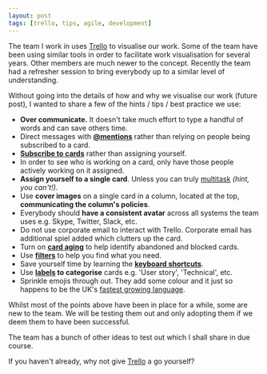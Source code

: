 ```yaml
---
layout: post
tags: [trello, tips, agile, development]
---
```


The team I work in uses [Trello](https://trello.com) to visualise our work.
Some of the team have been using similar tools in order to facilitate work visualisation for several years. Other members are much newer to the concept. Recently the team had a refresher session to bring everybody up to a similar level of understanding.

Without going into the details of how and why we visualise our work (future post), I wanted to share a few of the hints / tips / best practice we use:

* **Over communicate.** It doesn't take much effort to type a handful of words and can save others time.
* Direct messages with **[@mentions](http://help.trello.com/article/765-commenting-on-cards)** rather than relying on people being subscribed to a card.
* **[Subscribe to cards](http://help.trello.com/article/799-subscribing-to-cards-lists-and-boards)** rather than assigning yourself.
* In order to see who is working on a card, only have those people actively working on it assigned.
* **Assign yourself to a single card**. Unless you can truly [multitask](https://en.wikipedia.org/wiki/Human_multitasking#Popular_commentary_on_practical_multitasking) *(hint, you can't!)*.
* Use **cover images** on a single card in a column, located at the top, **communicating the column's policies**.
* Everybody should **have a consistent avatar** across all systems the team uses e.g. Skype, Twitter, Slack, etc.
* Do not use corporate email to interact with Trello. Corporate email has additional spiel added which clutters up the card.
* Turn on **[card aging](http://help.trello.com/article/820-card-aging)** to help identify abandoned and blocked cards.
* Use **[filters](http://help.trello.com/article/787-filtering-cards-on-a-board)** to help you find what you need.
* Save yourself time by learning the **[keyboard shortcuts](https://trello.com/shortcuts)**.
* Use **[labels](http://help.trello.com/article/797-adding-labels-to-cards) to categorise** cards e.g. 'User story', 'Technical', etc.
* Sprinkle emojis through out. They add some colour and it just so happens to be the UK's [fastest growing language](http://www.bbc.co.uk/newsbeat/article/32793732/uks-fastest-growing-language-is-emoji).

Whilst most of the points above have been in place for a while, some are new to the team. We will be testing them out and only adopting them if we deem them to have been successful.

The team has a bunch of other ideas to test out which I shall share in due course.

If you haven't already, why not give [Trello](https://trello.com/st3v3nhunt/recommend) a go yourself?